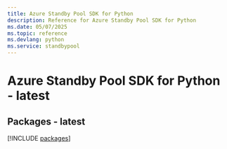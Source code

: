 ```yaml
---
title: Azure Standby Pool SDK for Python
description: Reference for Azure Standby Pool SDK for Python
ms.date: 05/07/2025
ms.topic: reference
ms.devlang: python
ms.service: standbypool
---
```

# Azure Standby Pool SDK for Python - latest
## Packages - latest
[!INCLUDE [packages](standby-pool-index.md)]